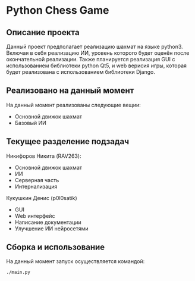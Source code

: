 # Python Chess Game
## Описание проекта
Данный проект предполагает реализацию шахмат на языке python3.
Включая в себя реализацию ИИ, уровень которого будет оценён после окончательной реализации.
Также планируется реализация GUI с использованием библиотеки python Qt5, и web верисия игры,
которая будет реализована с использованием библиотеки Django.

## Реализовано на данный момент
На данный момент реализованы следующие вещии:

- Основной движок шахмат
- Базовый ИИ

## Текущее разделение подзадач
Никифоров Никита (RAV263):
- Основной движок шахмат
- ИИ
- Серверная часть
- Интернализация

Кукушкин Денис (p0l0satik)
- GUI
- Web интерфейс
- Написание документации
- Улучшение ИИ нейросетями

## Сборка и использование
На данный момент запуск осуществляется командой:
```
./main.py
```
